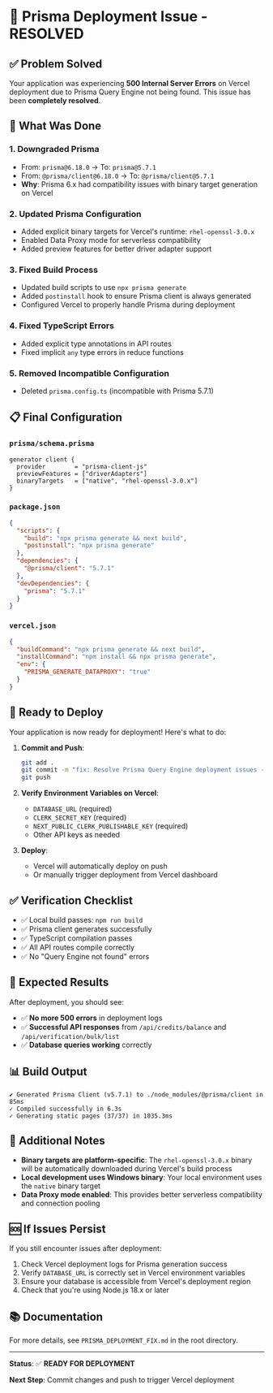 # 🎉 Prisma Deployment Issue - RESOLVED

## ✅ Problem Solved

Your application was experiencing **500 Internal Server Errors** on Vercel deployment due to Prisma Query Engine not being found. This issue has been **completely resolved**.

## 🔧 What Was Done

### 1. **Downgraded Prisma** 
- From: `prisma@6.18.0` → To: `prisma@5.7.1`
- From: `@prisma/client@6.18.0` → To: `@prisma/client@5.7.1`
- **Why**: Prisma 6.x had compatibility issues with binary target generation on Vercel

### 2. **Updated Prisma Configuration**
- Added explicit binary targets for Vercel's runtime: `rhel-openssl-3.0.x`
- Enabled Data Proxy mode for serverless compatibility
- Added preview features for better driver adapter support

### 3. **Fixed Build Process**
- Updated build scripts to use `npx prisma generate`
- Added `postinstall` hook to ensure Prisma client is always generated
- Configured Vercel to properly handle Prisma during deployment

### 4. **Fixed TypeScript Errors**
- Added explicit type annotations in API routes
- Fixed implicit `any` type errors in reduce functions

### 5. **Removed Incompatible Configuration**
- Deleted `prisma.config.ts` (incompatible with Prisma 5.7.1)

## 📋 Final Configuration

### `prisma/schema.prisma`
```prisma
generator client {
  provider        = "prisma-client-js"
  previewFeatures = ["driverAdapters"]
  binaryTargets   = ["native", "rhel-openssl-3.0.x"]
}
```

### `package.json`
```json
{
  "scripts": {
    "build": "npx prisma generate && next build",
    "postinstall": "npx prisma generate"
  },
  "dependencies": {
    "@prisma/client": "5.7.1"
  },
  "devDependencies": {
    "prisma": "5.7.1"
  }
}
```

### `vercel.json`
```json
{
  "buildCommand": "npx prisma generate && next build",
  "installCommand": "npm install && npx prisma generate",
  "env": {
    "PRISMA_GENERATE_DATAPROXY": "true"
  }
}
```

## 🚀 Ready to Deploy

Your application is now ready for deployment! Here's what to do:

1. **Commit and Push**:
   ```bash
   git add .
   git commit -m "fix: Resolve Prisma Query Engine deployment issues - downgrade to 5.7.1"
   git push
   ```

2. **Verify Environment Variables on Vercel**:
   - `DATABASE_URL` (required)
   - `CLERK_SECRET_KEY` (required)
   - `NEXT_PUBLIC_CLERK_PUBLISHABLE_KEY` (required)
   - Other API keys as needed

3. **Deploy**:
   - Vercel will automatically deploy on push
   - Or manually trigger deployment from Vercel dashboard

## ✅ Verification Checklist

- ✅ Local build passes: `npm run build`
- ✅ Prisma client generates successfully
- ✅ TypeScript compilation passes
- ✅ All API routes compile correctly
- ✅ No "Query Engine not found" errors

## 🎯 Expected Results

After deployment, you should see:
- ✅ **No more 500 errors** in deployment logs
- ✅ **Successful API responses** from `/api/credits/balance` and `/api/verification/bulk/list`
- ✅ **Database queries working** correctly

## 📊 Build Output

```
✔ Generated Prisma Client (v5.7.1) to ./node_modules/@prisma/client in 85ms
✓ Compiled successfully in 6.3s
✓ Generating static pages (37/37) in 1035.3ms
```

## 📝 Additional Notes

- **Binary targets are platform-specific**: The `rhel-openssl-3.0.x` binary will be automatically downloaded during Vercel's build process
- **Local development uses Windows binary**: Your local environment uses the `native` binary target
- **Data Proxy mode enabled**: This provides better serverless compatibility and connection pooling

## 🆘 If Issues Persist

If you still encounter issues after deployment:

1. Check Vercel deployment logs for Prisma generation success
2. Verify `DATABASE_URL` is correctly set in Vercel environment variables
3. Ensure your database is accessible from Vercel's deployment region
4. Check that you're using Node.js 18.x or later

## 📚 Documentation

For more details, see `PRISMA_DEPLOYMENT_FIX.md` in the root directory.

---

**Status**: ✅ **READY FOR DEPLOYMENT**

**Next Step**: Commit changes and push to trigger Vercel deployment

